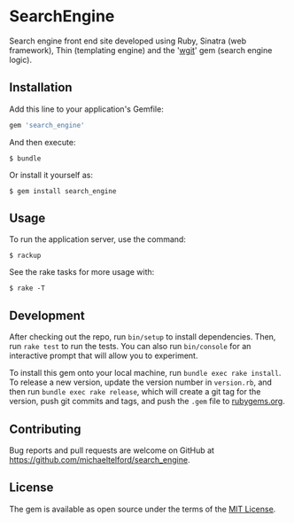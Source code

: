 # SearchEngine

Search engine front end site developed using Ruby, Sinatra (web framework), Thin (templating engine) and the '[wgit](https://github.com/michaeltelford/wgit)' gem (search engine logic).

## Installation

Add this line to your application's Gemfile:

```ruby
gem 'search_engine'
```

And then execute:

    $ bundle

Or install it yourself as:

    $ gem install search_engine

## Usage

To run the application server, use the command:

    $ rackup

See the rake tasks for more usage with:

    $ rake -T

## Development

After checking out the repo, run `bin/setup` to install dependencies. Then, run `rake test` to run the tests. You can also run `bin/console` for an interactive prompt that will allow you to experiment.

To install this gem onto your local machine, run `bundle exec rake install`. To release a new version, update the version number in `version.rb`, and then run `bundle exec rake release`, which will create a git tag for the version, push git commits and tags, and push the `.gem` file to [rubygems.org](https://rubygems.org).

## Contributing

Bug reports and pull requests are welcome on GitHub at https://github.com/michaeltelford/search_engine.

## License

The gem is available as open source under the terms of the [MIT License](http://opensource.org/licenses/MIT).

